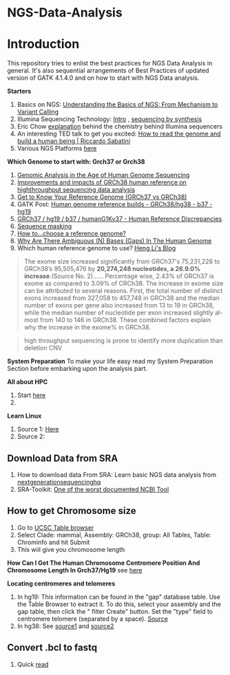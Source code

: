 # NGS-Data-Analysis
# Introduction

This repository tries to enlist the best practices for NGS Data Analysis in general. It's also sequential arrangements of Best Practices of updated version of GATK 4.1.4.0 and on how to start with NGS Data analysis.

**Starters**
1. Basics on NGS: [Understanding the Basics of NGS: From Mechanism to Variant Calling](https://www.ncbi.nlm.nih.gov/pmc/articles/PMC4633438/pdf/40142_2015_Article_76.pdf)
2. Illumina Sequencing Technology: [Intro](https://www.youtube.com/watch?v=womKfikWlxM) , [sequencing by synthesis](https://www.youtube.com/watch?v=fCd6B5HRaZ8&t=38s)
3. Eric Chow [explanation](https://www.youtube.com/watch?v=kN8B7-Vhqww)  behind the chemistry behind Illumina sequencers
4. An interesting TED talk to get you excited: [How to read the genome and build a human being | Riccardo Sabatini](https://www.youtube.com/watch?v=s6rJLXq1Re0)
5. Various NGS Platforms [here](https://www.youtube.com/watch?v=jFCD8Q6qSTM)

**Which Genome to start with: Grch37 or Grch38**
1. [Genomic Analysis in the Age of Human Genome Sequencing](https://www.cell.com/cell/pdf/S0092-8674(19)30215-6.pdf)
2. [Improvements and impacts of GRCh38 human reference on highthroughput sequencing data analysis](https://reader.elsevier.com/reader/sd/pii/S0888754317300058?token=B5C78CB9E937FF3A9DF0D53979D9849E6ACA7B6D5BC28FF094C7E5128C8F4089635B13F0B6012A0E04686A908927459A)
3. [Get to Know Your Reference Genome (GRCh37 vs GRCh38)](https://bitesizebio.com/38335/get-to-know-your-reference-genome-grch37-vs-grch38/)
4. GATK Post: [Human genome reference builds - GRCh38/hg38 - b37 - hg19](https://gatkforums.broadinstitute.org/gatk/discussion/11010/human-genome-reference-builds-grch38-hg38-b37-hg19)
5. [GRCh37 / hg19 / b37 / humanG1Kv37 - Human Reference Discrepancies](https://software.broadinstitute.org/gatk/documentation/article?id=23390)
6. [Sequence masking](https://drive5.com/usearch/manual/masking.html)
7. [How to...choose a reference genome?](https://genestack.com/blog/2016/07/12/choosing-a-reference-genome/)
8. [Why Are There Ambiguous (N) Bases (Gaps) In The Human Genome](https://www.biostars.org/p/67068/)
9. Which human reference genome to use? [Heng Li's Blog](http://lh3.github.io/2017/11/13/which-human-reference-genome-to-use)

>The exome size increased significantly from GRCh37's 75,231,228 to GRCh38’s 95,505,476 by **20,274,248 nucleotides, a 26.9.0% increase**.(Source No. 2)...... Percentage wise, 2.43% of GRCh37 is exome as compared to 3.09% of CRCh38. The increase in exome size can be attributed to several reasons. First, the total number of distinct exons increased from 327,058 to 457,748 in GRCh38 and the median number of exons per gene also increased from 13 to 19 in GRCh38, while the median number of nucleotide per exon increased slightly al- most from 140 to 146 in GRCh38. These combined factors explain why the increase in the exome% in GRCh38.

>high throughput sequencing is prone to identify more duplication than deletion CNV

**System Preparation**
To make your life easy read my System Preparation Section before embarking upon the analysis part.

**All about HPC**
1. Start [here](https://github.com/hbctraining/In-depth-NGS-Data-Analysis-Course/raw/master/sessionI/slides/HPC_intro_O2_09042018.pdf)
2. 


**Learn Linux** 
1. Source 1: [Here](https://hbctraining.github.io/Intro-to-Shell/lessons/01_the_filesystem.html)
2. Source 2: 

## Download Data from SRA
1. How to download data From SRA: Learn basic NGS data analysis from   
[nextgenerationsequencinghq](https://www.youtube.com/watch?v=JvifigTF4yY)
2. SRA-Toolkit: [One of the worst documented NCBI Tool](https://edwards.sdsu.edu/research/fastq-dump/) 

## How to get Chromosome size
1. Go to [UCSC Table browser](https://genome.ucsc.edu/cgi-bin/hgTables?hgsid=780963871_WaJykmAKwt9wE7PNSLuULyyD8Gtg&clade=mammal&org=&db=hg19&hgta_group=allTables&hgta_track=hg38&hgta_table=chromInfo&hgta_regionType=genome&position=&hgta_outputType=primaryTable&hgta_outFileName=)
2. Select Clade: mammal, Assembly: GRCh38, group: All Tables,  Table: Chrominfo and hit Submit
3. This wiil give you chromosome length

**How Can I Get The Human Chromosome Centromere Position And Chromosome Length In Grch37/Hg19** see [here](https://www.biostars.org/p/2349/)

**Locating centromeres and telomeres**
1. In hg19: This information can be found in the "gap" database table. Use the Table Browser to extract it. To do this, select your assembly and the gap table, then click the " filter Create" button. Set the "type" field to centromere telomere (separated by a space). [Source](https://genome.ucsc.edu/FAQ/FAQtracks#tracks20)
2. In hg38: See [source1](https://groups.google.com/a/soe.ucsc.edu/forum/#!msg/genome/SaR2y4UNrWg/XsGdMI3AazgJ) and [source2](https://groups.google.com/a/soe.ucsc.edu/forum/#!topic/genome/c9eZ_fywMbo)

## Convert .bcl to fastq
1. Quick [read](https://medium.com/@marija190396/bcl-to-fastq-conversion-e289852823d0)


